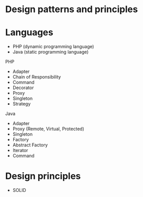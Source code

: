 # Design patterns and principles 

# Languages
 - PHP (dynamic programming language) 
 - Java (static programming language)

PHP
 - Adapter
 - Chain of Responsibility	
 - Command	
 - Decorator
 - Proxy
 - Singleton
 - Strategy

Java 
 - Adapter
 - Proxy (Remote, Virtual, Protected)
 - Singleton
 - Factory
 - Abstract Factory
 - Iterator
 - Command



# Design principles 
 - SOLID
